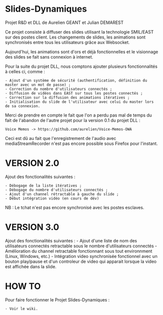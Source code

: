 Slides-Dynamiques 
=================

Projet R&amp;D et DLL de Aurelien GEANT et Julian DEMAREST

Ce projet consiste à diffuser des slides utilisant la technologie SMIL/EAST sur des postes client.
Les changements de slides, les animations sont synchronisés entre tous les utilisateurs grâce aux Websocket.

Aujourd'hui, les animations sont d'ors et déjà fonctionnelles et le visionnage des slides se fait sans connexion à internet.

Pour la suite du projet DLL, nous comptons ajouter plusieurs fonctionnalités à celles ci, comme :

    - Ajout d'un système de sécurité (authentification, définition du master avec un mot de passe) ;
    - Correction du nombre d'utilisateurs connectés ;
    - Diffusion de vidéos dans EAST sur tous les postes connectés ;
    - Correction sur la diffusion des animations itératives ;
    - Initialisation du slide de l'utilisateur avec celui du master lors de sa connexion.
    
Merci de prendre en compte le fait que l'on a perdu pas mal de temps du fait de l'abandon de l'autre projet
pour la version 0.1 du projet DLL :

    Voice Memos -> https://github.com/aurelien/Voice-Memos-OWA

Ceci est dû au fait que l'enregistrement de l'audio avec mediaStreamRecorder n'est pas encore possible
sous Firefox pour l'instant.

VERSION 2.0
===========

Ajout des fonctionalités suivantes :

    - Débogage de la liste itératives ;
    - Débogage du nombre d'utilisateurs connectés ;
    - Ajout d'un channel rétractable à gauche du slide ;
    - Début intégration vidéo (en cours de dév)
    
NB : Le tchat n'est pas encore synchronisé avec les postes esclaves.


VERSION 3.0
===========

Ajout des fonctionalités suivantes :
    - Ajout d'une liste de nom des utilisateurs connectés retractable sous le nombre d'utilisateurs connectés
    - Amélioration du channel retractable fonctionnant sous tout environnment (Linux, Windows, etc.)
    - Intégration video synchronisée fonctionnel avec un bouton play/pause et d'un controleur de video qui apparait
    lorsque la video est affichée dans la slide.

HOW TO
======

Pour faire fonctionner le Projet Slides-Dynamiques :

    - Voir le wiki.
